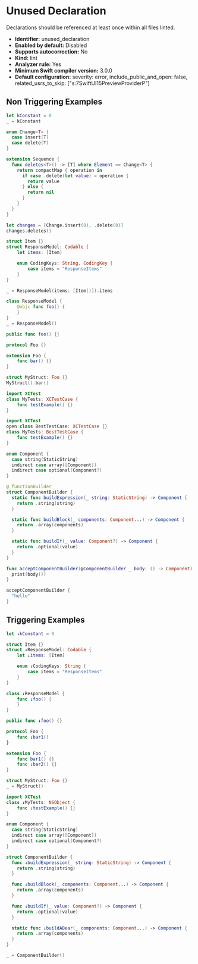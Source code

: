 # Unused Declaration

Declarations should be referenced at least once within all files linted.

* **Identifier:** unused_declaration
* **Enabled by default:** Disabled
* **Supports autocorrection:** No
* **Kind:** lint
* **Analyzer rule:** Yes
* **Minimum Swift compiler version:** 3.0.0
* **Default configuration:** severity: error, include_public_and_open: false, related_usrs_to_skip: ["s:7SwiftUI15PreviewProviderP"]

## Non Triggering Examples

```swift
let kConstant = 0
_ = kConstant
```

```swift
enum Change<T> {
  case insert(T)
  case delete(T)
}

extension Sequence {
  func deletes<T>() -> [T] where Element == Change<T> {
    return compactMap { operation in
      if case .delete(let value) = operation {
        return value
      } else {
        return nil
      }
    }
  }
}

let changes = [Change.insert(0), .delete(0)]
changes.deletes()
```

```swift
struct Item {}
struct ResponseModel: Codable {
    let items: [Item]

    enum CodingKeys: String, CodingKey {
        case items = "ResponseItems"
    }
}

_ = ResponseModel(items: [Item()]).items
```

```swift
class ResponseModel {
    @objc func foo() {
    }
}
_ = ResponseModel()
```

```swift
public func foo() {}
```

```swift
protocol Foo {}

extension Foo {
    func bar() {}
}

struct MyStruct: Foo {}
MyStruct().bar()
```

```swift
import XCTest
class MyTests: XCTestCase {
    func testExample() {}
}
```

```swift
import XCTest
open class BestTestCase: XCTestCase {}
class MyTests: BestTestCase {
    func testExample() {}
}
```

```swift
enum Component {
  case string(StaticString)
  indirect case array([Component])
  indirect case optional(Component?)
}

@_functionBuilder
struct ComponentBuilder {
  static func buildExpression(_ string: StaticString) -> Component {
    return .string(string)
  }

  static func buildBlock(_ components: Component...) -> Component {
    return .array(components)
  }

  static func buildIf(_ value: Component?) -> Component {
    return .optional(value)
  }
}

func acceptComponentBuilder(@ComponentBuilder _ body: () -> Component) {
  print(body())
}

acceptComponentBuilder {
  "hello"
}
```

## Triggering Examples

```swift
let ↓kConstant = 0
```

```swift
struct Item {}
struct ↓ResponseModel: Codable {
    let ↓items: [Item]

    enum ↓CodingKeys: String {
        case items = "ResponseItems"
    }
}
```

```swift
class ↓ResponseModel {
    func ↓foo() {
    }
}
```

```swift
public func ↓foo() {}
```

```swift
protocol Foo {
    func ↓bar1()
}

extension Foo {
    func bar1() {}
    func ↓bar2() {}
}

struct MyStruct: Foo {}
_ = MyStruct()
```

```swift
import XCTest
class ↓MyTests: NSObject {
    func ↓testExample() {}
}
```

```swift
enum Component {
  case string(StaticString)
  indirect case array([Component])
  indirect case optional(Component?)
}

struct ComponentBuilder {
  func ↓buildExpression(_ string: StaticString) -> Component {
    return .string(string)
  }

  func ↓buildBlock(_ components: Component...) -> Component {
    return .array(components)
  }

  func ↓buildIf(_ value: Component?) -> Component {
    return .optional(value)
  }

  static func ↓buildABear(_ components: Component...) -> Component {
    return .array(components)
  }
}

_ = ComponentBuilder()
```
